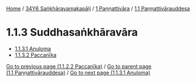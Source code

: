 
[Home](/) / [34Y6 Saṅkhārayamakapāḷi](../../../34Y6.md) / [1 Paṇṇattivāra](../../1.md) / [1.1 Paṇṇattivārauddesa](../1.1.md)

# 1.1.3 Suddhasaṅkhāravāra

* [1.1.3.1 Anuloma](1.1.3/1.1.3.1.md)
* [1.1.3.2 Paccanīka](1.1.3/1.1.3.2.md)

[Go to previous page (1.1.2.2 Paccanīka)](1.1.2/1.1.2.2.md) / [Go to parent page (1.1 Paṇṇattivārauddesa)](../1.1.md) / [Go to next page (1.1.3.1 Anuloma)](1.1.3/1.1.3.1.md)


